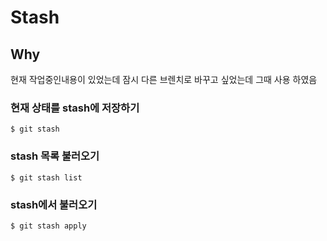 # Stash

## Why

현재 작업중인내용이 있었는데 잠시 다른 브렌치로 바꾸고 싶었는데 그때 사용 하였음

### 현재 상태를 stash에 저장하기

```
$ git stash  
```

### stash 목록 불러오기

```
$ git stash list
```

### stash에서 불러오기

```
$ git stash apply
```

